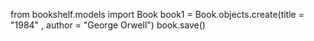 from bookshelf.models import Book
book1 = Book.objects.create(title = "1984" , author = "George Orwell")
book.save()